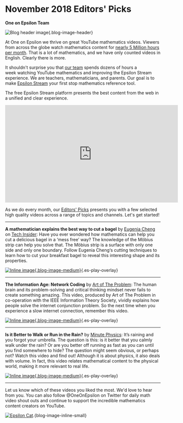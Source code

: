 # November 2018 Editors' Picks

**One on Epsilon Team**

![Blog header image](https://es-app.com/assets/brd23x.jpg){.blog-image-header}

At One on Epsilon we thrive on great YouTube mathematics videos. Viewers from across the globe watch mathematics content for [nearly 5 Million hours per month](https://oneonepsilon.com/epsilonstream/#data-analysis). That is a lot of mathematics, and we have only counted videos in English. Clearly there is more.

It shouldn't surprise you that [our team](https://oneonepsilon.com/epsilonstream/#content-team) spends dozens of hours a week watching YouTube mathematics and improving the Epsilon Stream experience. We are teachers, mathematicians, and parents. Our goal is to make [Epsilon Stream](https://oneonepsilon.com/epsilonstream/) your first stop mathematics reference tool.

The free Epsilon Stream platform presents the best content from the web in a unified and clear experience. 

<center>
<iframe width="560" height="315" src="https://www.youtube.com/embed/7zZhs3nMYKw" frameborder="0" allow="accelerometer; autoplay; encrypted-media; gyroscope; picture-in-picture" allowfullscreen></iframe>
</center>

As we do every month, our [Editors' Picks](https://epsilonstream.com/topic/editorspicks/) presents you with a few selected high quality videos across a range of topics and channels. Let's get started!

--- 

**A mathematician explains the best way to cut a bagel** by [Eugenia Cheng](http://eugeniacheng.com/) on [Tech Insider](https://www.youtube.com/channel/UCVLZmDKeT-mV4H3ToYXIFYg): Have you ever wondered how mathematics can help you cut a delicious bagel in a ‘mess free’ way? The knowledge of the Möbius strip can help you solve that. The Möbius strip is a surface with only one side and only one boundary. Follow Eugenia Cheng‘s cutting techniques to learn how to cut your breakfast bagel to reveal this interesting shape and its properties.



[![Inline image](https://i.ytimg.com/vi/Ktfo8D3cCr0/mqdefault.jpg
){.blog-image-medium}](https://epsilonstream.com/video/d3ccr0){.es-play-overlay}

---
**The Information Age: Network Coding** by [Art of The Problem](https://www.youtube.com/channel/UCotwjyJnb-4KW7bmsOoLfkg): The human brain and its problem-solving and critical thinking mindset never fails to create something amazing. This video, produced by Art of The Problem in co-operation with the IEEE Information Theory Society, vividly explains how people solve the internet conjunction problem. So the next time when you experience a slow internet connection, remember this video.


[![Inline image](https://i.ytimg.com/vi/B0ZcAWEvjCA/mqdefault.jpg
){.blog-image-medium}](https://epsilonstream.com/video/wevjca){.es-play-overlay}

---

**Is it Better to Walk or Run in the Rain?** by [Minute Physics](https://www.youtube.com/channel/UCUHW94eEFW7hkUMVaZz4eDg): It’s raining and you forgot your umbrella. The question is this: is it better that you calmly walk under the rain? Or are you better off running as fast as you can until you find somewhere to hide? The question might seem obvious, or perhaps not? Watch this video and find out! Although it is about physics, it also deals with volume. In fact, this video relates mathematical content to the physical world, making it more relevant to real life.

[![Inline image](https://i.ytimg.com/vi/3MqYE2UuN24/mqdefault.jpg
){.blog-image-medium}](https://epsilonstream.com/video/2uun24){.es-play-overlay}



---

Let us know which of these videos you liked the most. We'd love to hear from you. You can also follow @OneOnEpsilon on Twitter for daily math video shout outs and continue to support the incredible mathematics content creators on YouTube.

[![Epsilon Cat](https://es-app.com/blog-assets/epsilonCat.jpg)](https://www.youtube.com/watch?v=7zZhs3nMYKw).{blog-image-inline-small}